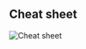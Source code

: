 ## Cheat sheet 

![Cheat sheet](https://jntakpe.github.io/dxp-training/resources/images/cheat-sheet.png)
